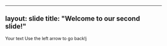 
---
layout: slide
title: "Welcome to our second slide!"
---
Your text
Use the left arrow to go back!j
